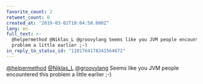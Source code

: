 ```yaml
---
favorite_count: 2
retweet_count: 0
created_at: "2019-03-02T10:04:58.000Z"
lang: en
full_text: >-
  @helpermethod @Niklas_L @groovylang Seems like you JVM people encountered this
  problem a little earlier ;-)
in_reply_to_status_id: "1101764178241564672"
---
```


[@helpermethod](https://twitter.com/helpermethod)
[@Niklas_L](https://twitter.com/Niklas_L)
[@groovylang](https://twitter.com/groovylang) Seems like you JVM people
encountered this problem a little earlier ;-)
